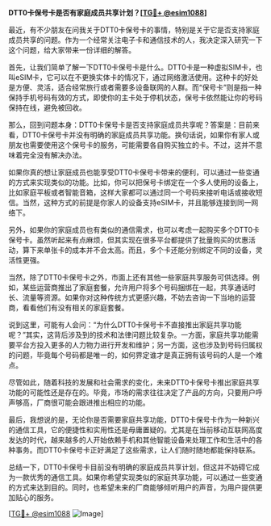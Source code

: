**DTT0卡保号卡是否有家庭成员共享计划？[[TG💪+ @esim1088](https://t.me/s/esim1088)]**

最近，有不少朋友在问我关于DTT0卡保号卡的事情，特别是关于它是否支持家庭成员共享的问题。作为一个经常关注电子卡和通信技术的人，我决定深入研究一下这个问题，给大家带来一份详细的解答。

首先，让我们简单了解一下DTT0卡保号卡是什么。DTT0卡是一种虚拟SIM卡，也叫eSIM卡，它可以在不更换实体卡的情况下，通过网络激活使用。这种卡的好处是方便、灵活，适合经常旅行或者需要多设备联网的人群。而“保号卡”则是指一种保持手机号码有效的方式，即使你的主卡处于停机状态，保号卡依然能让你的号码保持在线，避免被回收。

那么，回到问题本身：DTT0卡保号卡是否支持家庭成员共享呢？答案是：目前来看，DTT0卡保号卡并没有明确的家庭成员共享功能。换句话说，如果你有家人或朋友也需要使用这个保号卡的服务，可能需要各自购买独立的卡。不过，这并不意味着完全没有解决办法。

如果你真的想让家庭成员也能享受DTT0卡保号卡带来的便利，可以通过一些变通的方式来实现类似的功能。比如，你可以把保号卡绑定在一个多人使用的设备上，比如家庭平板或者智能音箱，这样大家都可以通过同一个号码来接听电话或接收短信。当然，这种方式的前提是你家人的设备支持eSIM卡，并且能够连接到同一网络下。

另外，如果你的家庭成员也有类似的通信需求，也可以考虑一起购买多个DTT0卡保号卡。虽然听起来有点麻烦，但其实现在很多平台都提供了批量购买的优惠活动，算下来单张卡的成本并不会太高。而且，多个卡还能分别绑定不同的设备，灵活性更强。

当然，除了DTT0卡保号卡之外，市面上还有其他一些家庭共享服务可供选择。例如，某些运营商推出了家庭套餐，允许用户将多个号码捆绑在一起，共享通话时长、流量等资源。如果你对这种传统方式更感兴趣，不妨去咨询一下当地的运营商，看看他们有没有相关的家庭套餐。

说到这里，可能有人会问：“为什么DTT0卡保号卡不直接推出家庭共享功能呢？”其实，这背后涉及到的技术和法律问题比较复杂。一方面，家庭共享功能需要平台方投入更多的人力物力进行开发和维护；另一方面，这也涉及到号码归属权的问题，毕竟每个号码都是唯一的，如何界定谁才是真正拥有该号码的人是一个难点。

尽管如此，随着科技的发展和社会需求的变化，未来DTT0卡保号卡推出家庭共享功能的可能性还是存在的。毕竟，市场的需求往往决定了产品的方向，只要用户呼声够高，厂商很可能会跟进推出相应的功能。

最后，我想说的是，无论你是否需要家庭共享功能，DTT0卡保号卡作为一种新兴的通信工具，它的便捷性和实用性还是毋庸置疑的。尤其是在当前移动互联网高度发达的时代，越来越多的人开始依赖手机和其他智能设备来处理工作和生活中的各种事务。而DTT0卡保号卡正好满足了这些需求，让人们随时随地都能保持联系。

总结一下，DTT0卡保号卡目前没有明确的家庭成员共享计划，但这并不妨碍它成为一款优秀的通信工具。如果你希望实现类似的家庭共享功能，可以通过一些变通的方式来达到目的。同时，也希望未来的厂商能够倾听用户的声音，为用户提供更加贴心的服务。

[[TG💪+ @esim1088](https://t.me/s/esim1088) ![Image](https://i.postimg.cc/4NQfJmqS/Snipaste-2025-05-13-00-14-12.png)]